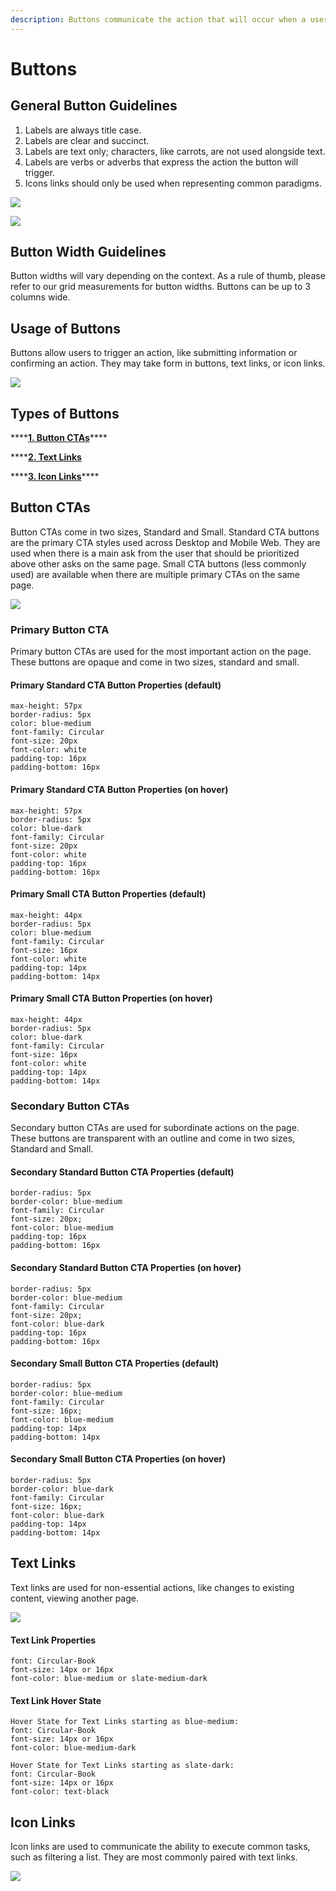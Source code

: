 ```yaml
---
description: Buttons communicate the action that will occur when a user taps them.
---
```


# Buttons

## General Button Guidelines

1. Labels are always title case. 
2. Labels are clear and succinct.
3. Labels are text only; characters, like carrots, are not used alongside text.
4. Labels are verbs or adverbs that express the action the button will trigger.
5. Icons links should only be used when representing common paradigms.

![](../.gitbook/assets/button-usage-right-vs-wrong-1.png)

![](../.gitbook/assets/button-usage-right-vs-wrong.png)

### 

## Button Width Guidelines

Button widths will vary depending on the context. As a rule of thumb, please refer to our grid measurements for button widths. Buttons can be up to 3 columns wide.

## Usage of Buttons

Buttons allow users to trigger an action, like submitting information or confirming an action. They may take form in buttons, text links, or icon links.

![](../.gitbook/assets/cleaning-page-new-design-w-background.png)

## Types of Buttons

\*\*\*\*[**1. Button CTAs**](buttons.md#button-ctas)\*\*\*\*

\*\*\*\*[**2. Text Links**](buttons.md#text-links)

\*\*\*\*[**3. Icon Links**](buttons.md#icon-links)\*\*\*\*

## Button CTAs

Button CTAs come in two sizes, Standard and Small. Standard CTA buttons are the primary CTA styles used across Desktop and Mobile Web. They are used when there is a main ask from the user that should be prioritized above other asks on the same page. Small CTA buttons \(less commonly used\) are available when there are multiple primary CTAs on the same page.

![](../.gitbook/assets/ctas-overview-1.jpg)

### Primary Button CTA

Primary button CTAs are used for the most important action on the page. These buttons are opaque and come in two sizes, standard and small. 

#### Primary Standard CTA Button Properties \(default\)

```text
max-height: 57px
border-radius: 5px
color: blue-medium
font-family: Circular
font-size: 20px
font-color: white
padding-top: 16px
padding-bottom: 16px
```

#### Primary Standard CTA Button Properties \(on hover\)

```text
max-height: 57px
border-radius: 5px
color: blue-dark
font-family: Circular
font-size: 20px
font-color: white
padding-top: 16px
padding-bottom: 16px
```

#### Primary Small CTA Button Properties \(default\)

```text
max-height: 44px
border-radius: 5px
color: blue-medium
font-family: Circular
font-size: 16px
font-color: white
padding-top: 14px
padding-bottom: 14px
```

#### Primary Small CTA Button Properties \(on hover\)

```text
max-height: 44px
border-radius: 5px
color: blue-dark
font-family: Circular
font-size: 16px
font-color: white
padding-top: 14px
padding-bottom: 14px

```

### Secondary Button CTAs

Secondary button CTAs are used for subordinate actions on the page. These buttons are transparent with an outline and come in two sizes, Standard and Small. 

#### Secondary Standard Button CTA Properties \(default\)

```text
border-radius: 5px
border-color: blue-medium
font-family: Circular
font-size: 20px;
font-color: blue-medium
padding-top: 16px
padding-bottom: 16px
```

#### Secondary Standard Button CTA Properties \(on hover\)

```text
border-radius: 5px
border-color: blue-medium
font-family: Circular
font-size: 20px;
font-color: blue-dark
padding-top: 16px
padding-bottom: 16px
```

#### Secondary Small Button CTA Properties \(default\)

```text
border-radius: 5px
border-color: blue-medium
font-family: Circular
font-size: 16px;
font-color: blue-medium
padding-top: 14px
padding-bottom: 14px
```

#### Secondary Small Button CTA Properties \(on hover\)

```text
border-radius: 5px
border-color: blue-dark
font-family: Circular
font-size: 16px;
font-color: blue-dark
padding-top: 14px
padding-bottom: 14px
```

>

## Text Links

Text links are used for non-essential actions, like changes to existing content, viewing another page.

![](../.gitbook/assets/ex-text-links.png)

#### Text Link Properties

```text
font: Circular-Book
font-size: 14px or 16px
font-color: blue-medium or slate-medium-dark
```

#### Text Link Hover State

```text
Hover State for Text Links starting as blue-medium:
font: Circular-Book
font-size: 14px or 16px
font-color: blue-medium-dark

Hover State for Text Links starting as slate-dark:
font: Circular-Book
font-size: 14px or 16px
font-color: text-black
```

## Icon Links

Icon links are used to communicate the ability to execute common tasks, such as filtering a list. They are most commonly paired with text links.

![](../.gitbook/assets/display-icon-links.png)

